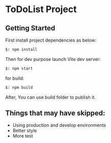 # ToDoList Project

## Getting Started

First install project dependencies as below:

```bash
$: npm install
```

Then for dev purpose launch Vite dev server:

```bash
$: npm start
```

for build:

```bash
$: npm build
```

After, You can use build folder to publish it.

## Things that may have skipped:

- Using production and develop environments
- Better style
- More test
